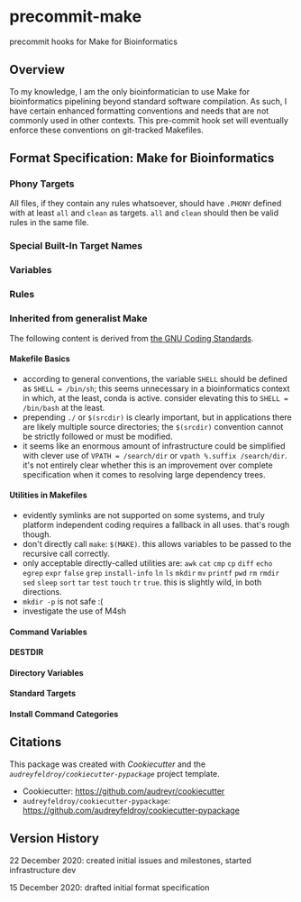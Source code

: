 # precommit-make
precommit hooks for Make for Bioinformatics

## Overview

To my knowledge, I am the only bioinformatician to use Make
for bioinformatics pipelining beyond standard software compilation.
As such, I have certain enhanced formatting conventions and needs
that are not commonly used in other contexts. This pre-commit
hook set will eventually enforce these conventions on git-tracked
Makefiles.

## Format Specification: Make for Bioinformatics

### Phony Targets

All files, if they contain any rules whatsoever, should have `.PHONY` defined with at least `all` and `clean` as targets. `all` and `clean` should then be valid rules in the same file.

### Special Built-In Target Names



### Variables

### Rules


### Inherited from generalist Make

The following content is derived from [the GNU Coding Standards](https://www.gnu.org/prep/standards/html_node/Makefile-Conventions.html#Makefile-Conventions).

#### Makefile Basics

 - according to general conventions, the variable `SHELL` should be defined as `SHELL = /bin/sh`; this seems unnecessary in a bioinformatics context in which, at the least, conda is active. consider elevating this to `SHELL = /bin/bash` at the least.
 - prepending `./` or `$(srcdir)` is clearly important, but in applications there are likely multiple source directories; the `$(srcdir)` convention cannot be strictly followed or must be modified.
 - it seems like an enormous amount of infrastructure could be simplified with clever use of `VPATH = /search/dir` or `vpath %.suffix /search/dir`. it's not entirely clear whether this is an improvement over complete specification when it comes to resolving large dependency trees.

#### Utilities in Makefiles
 - evidently symlinks are not supported on some systems, and truly platform independent coding requires a fallback in all uses. that's rough though.
 - don't directly call `make`: `$(MAKE)`. this allows variables to be passed to the recursive call correctly.
 - only acceptable directly-called utilities are: `awk` `cat` `cmp` `cp` `diff` `echo` `egrep` `expr` `false` `grep` `install-info` `ln` `ls` `mkdir` `mv` `printf` `pwd` `rm` `rmdir` `sed` `sleep` `sort` `tar` `test` `touch` `tr` `true`. this is slightly wild, in both directions.
 - `mkdir -p` is not safe :(
 - investigate the use of M4sh
#### Command Variables

#### DESTDIR

#### Directory Variables

#### Standard Targets

#### Install Command Categories





## Citations

This package was created with _Cookiecutter_ and the *`audreyfeldroy/cookiecutter-pypackage`* project template.

 - Cookiecutter: https://github.com/audreyr/cookiecutter
 - `audreyfeldroy/cookiecutter-pypackage`: https://github.com/audreyfeldroy/cookiecutter-pypackage


## Version History

22 December 2020: created initial issues and milestones, started infrastructure dev

15 December 2020: drafted initial format specification
